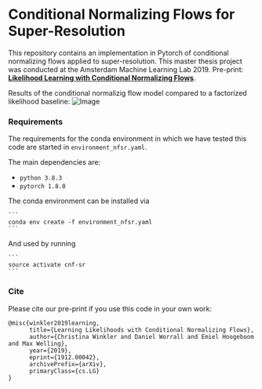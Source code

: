 # Conditional Normalizing Flows for Super-Resolution

This repository contains an implementation in Pytorch of conditional normalizing flows applied to super-resolution.
This master thesis project was conducted at the Amsterdam Machine Learning Lab 2019. 
Pre-print:
**[Likelihood Learning with Conditional Normalizing Flows](https://arxiv.org/abs/1912.00042)**.

Results of the conditional normalizig flow model compared to a factorized likelihood baseline:
![Image](https://github.com/christina-winkler/cnfs-super-resolution/blob/master/git_cnf_compare.png?raw=true)


### Requirements

The requirements for the conda environment in which we have tested this code are started in `environment_nfsr.yaml`.

The main dependencies are:
-   `python 3.8.3`
-   `pytorch 1.8.0` 

The conda environment can be installed via

	```
	conda env create -f environment_nfsr.yaml 
	```
	
And used by running

	```
	source activate cnf-sr
	```

### Cite

Please cite our pre-print if you use this code in your own work:

```
@misc{winkler2019learning,
      title={Learning Likelihoods with Conditional Normalizing Flows}, 
      author={Christina Winkler and Daniel Worrall and Emiel Hoogeboom and Max Welling},
      year={2019},
      eprint={1912.00042},
      archivePrefix={arXiv},
      primaryClass={cs.LG}
}
```

